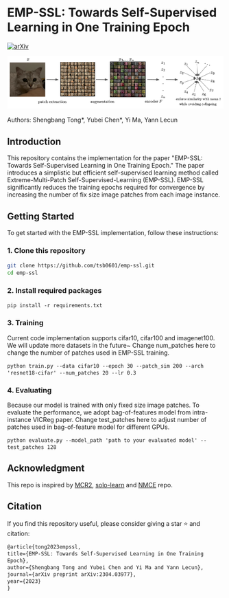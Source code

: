 # EMP-SSL: Towards Self-Supervised Learning in One Training Epoch

[![arXiv](https://img.shields.io/badge/arXiv-2304.03977-b31b1b.svg)](https://arxiv.org/abs/2304.03977)


![Training Pipeline](pipeline.png)


Authors: Shengbang Tong*, Yubei Chen*, Yi Ma, Yann Lecun

## Introduction
This repository contains the implementation for the paper "EMP-SSL: Towards Self-Supervised Learning in One Training Epoch." The paper introduces a simplistic but efficient self-supervised learning method called Extreme-Multi-Patch Self-Supervised-Learning (EMP-SSL). EMP-SSL significantly reduces the training epochs required for convergence by increasing the number of fix size image patches from each image instance.

## Getting Started

To get started with the EMP-SSL implementation, follow these instructions:

### 1. Clone this repository
```bash
git clone https://github.com/tsb0601/emp-ssl.git
cd emp-ssl
```
### 2. Install required packages
```
pip install -r requirements.txt
```
### 3. Training
Current code implementation supports cifar10, cifar100 and imagenet100. We will update more datasets in the future~
Change num_patches here to change the number of patches used in EMP-SSL training.
```
python train.py --data cifar10 --epoch 30 --patch_sim 200 --arch 'resnet18-cifar' --num_patches 20 --lr 0.3
```

### 4. Evaluating
Because our model is trained with only fixed size image patches. To evaluate the performance, we adopt bag-of-features model from intra-instance VICReg paper. Change test_patches here to adjust number of patches used in bag-of-feature model for different GPUs.
```
python evaluate.py --model_path 'path to your evaluated model' --test_patches 128
```

## Acknowledgment
This repo is inspired by [MCR2](https://github.com/Ma-Lab-Berkeley/MCR2), [solo-learn](https://github.com/vturrisi/solo-learn) and [NMCE](https://github.com/zengyi-li/NMCE-release) repo.

## Citation
If you find this repository useful, please consider giving a star :star: and citation:

```
@article{tong2023empssl,
title={EMP-SSL: Towards Self-Supervised Learning in One Training Epoch},
author={Shengbang Tong and Yubei Chen and Yi Ma and Yann Lecun},
journal={arXiv preprint arXiv:2304.03977},
year={2023}
}
```